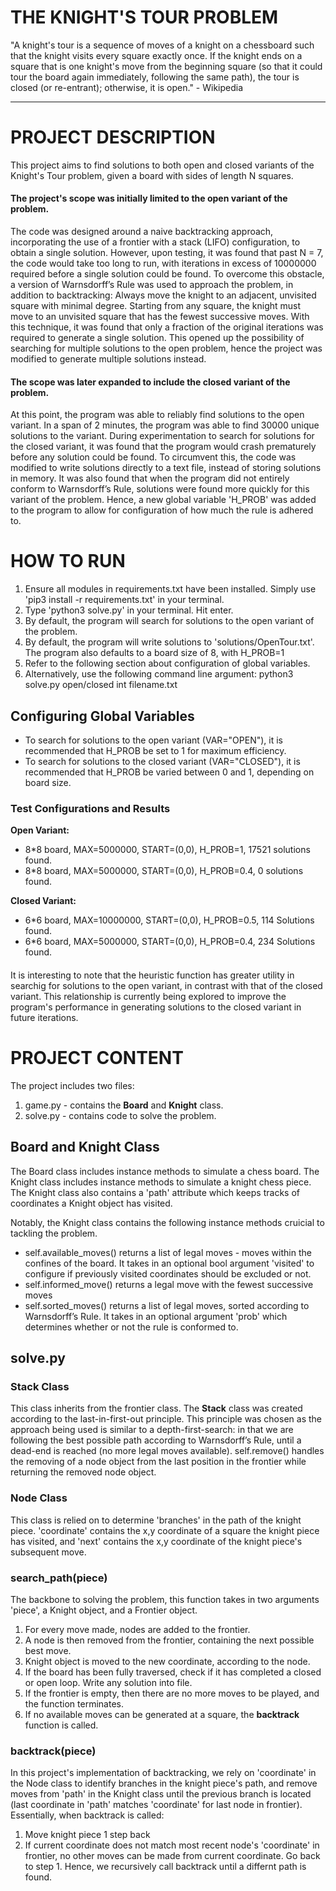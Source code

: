 # THE KNIGHT'S TOUR PROBLEM
"A knight's tour is a sequence of moves of a knight on a chessboard such that the knight visits every square exactly once. If the knight ends on a square that is one knight's move from the beginning square (so that it could tour the board again immediately, following the same path), the tour is closed (or re-entrant); otherwise, it is open." - Wikipedia

---


# PROJECT DESCRIPTION
This project aims to find solutions to both open and closed variants of the Knight's Tour problem, given a board with sides of length N squares.

#### The project's scope was initially limited to the open variant of the problem.
The code was designed around a naive backtracking approach, incorporating the use of a frontier with a stack (LIFO) configuration, to obtain a single solution. However, upon testing, it was found that past N = 7, the code would take too long to run, with iterations in excess of 10000000 required before a single solution could be found. To overcome this obstacle, a version of Warnsdorff’s Rule was used to approach the problem, in addition to backtracking: Always move the knight to an adjacent, unvisited square with minimal degree. Starting from any square, the knight must move to an unvisited square that has the fewest successive moves. With this technique, it was found that only a fraction of the original iterations was required to generate a single solution. This opened up the possibility of searching for multiple solutions to the open problem, hence the project was modified to generate multiple solutions instead.

#### The scope was later expanded to include the closed variant of the problem.
At this point, the program was able to reliably find solutions to the open variant. In a span of 2 minutes, the program was able to find 30000 unique solutions to the variant. During experimentation to search for solutions for the closed variant, it was found that the program would crash prematurely before any solution could be found. To circumvent this, the code was modified to write solutions directly to a text file, instead of storing solutions in memory. It was also found that when the program did not entirely conform to Warnsdorff’s Rule, solutions were found more quickly for this variant of the problem. Hence, a new global variable 'H_PROB' was added to the program to allow for configuration of how much the rule is adhered to.


# HOW TO RUN
1. Ensure all modules in requirements.txt have been installed. Simply use 'pip3 install -r requirements.txt' in your terminal.
2. Type 'python3 solve.py' in your terminal. Hit enter. 
3. By default, the program will search for solutions to the open variant of the problem.
4. By default, the program will write solutions to 'solutions/OpenTour.txt'. The program also defaults to a board size of 8, with H_PROB=1
5. Refer to the following section about configuration of global variables.
6. Alternatively, use the following command line argument: python3 solve.py open/closed int filename.txt

## Configuring Global Variables
- To search for solutions to the open variant (VAR="OPEN"), it is recommended that H_PROB be set to 1 for maximum efficiency.
- To search for solutions to the closed variant (VAR="CLOSED"), it is recommended that H_PROB be varied between 0 and 1, depending on board size.

### Test Configurations and Results
**Open Variant:**
- 8*8 board, MAX=5000000, START=(0,0), H_PROB=1, 17521 solutions found.
- 8*8 board, MAX=5000000, START=(0,0), H_PROB=0.4, 0 solutions found.

**Closed Variant:**
- 6*6 board, MAX=10000000, START=(0,0), H_PROB=0.5, 114 Solutions found.
- 6*6 board, MAX=5000000, START=(0,0), H_PROB=0.4, 234 Solutions found.

####
It is interesting to note that the heuristic function has greater utility in searchig for solutions to the open variant, in contrast with that of the closed variant. This relationship is currently being explored to improve the program's performance in generating solutions to the closed variant in future iterations.

# PROJECT CONTENT

The project includes two files: 
1. game.py - contains the **Board** and **Knight** class.
2. solve.py - contains code to solve the problem.

## Board and Knight Class
The Board class includes instance methods to simulate a chess board.
The Knight class includes instance methods to simulate a knight chess piece. The Knight class also contains a 'path' attribute which keeps tracks of coordinates a Knight object has visited.

Notably, the Knight class contains the following instance methods cruicial to tackling the problem.
* self.available_moves() returns a list of legal moves - moves within the confines of the board. It takes in an optional bool argument 'visited' to configure if previously visited coordinates should be excluded or not.
* self.informed_move() returns a legal move with the fewest successive moves
* self.sorted_moves() returns a list of legal moves, sorted according to Warnsdorff’s Rule. It takes in an optional argument 'prob' which determines whether or not the rule is conformed to.

## solve.py

### Stack Class
This class inherits from the frontier class. The **Stack** class was created according to the last-in-first-out principle. This principle was chosen as the approach being used is similar to a depth-first-search: in that we are following the best possible path according to Warnsdorff’s Rule, until a dead-end is reached (no more legal moves available).
self.remove() handles the removing of a node object from the last position in the frontier while returning the removed node object.

### Node Class
This class is relied on to determine 'branches' in the path of the knight piece. 'coordinate' contains the x,y coordinate of a square the knight piece has visited, and 'next' contains the x,y coordinate of the knight piece's subsequent move.

### search_path(piece)
The backbone to solving the problem, this function takes in two arguments 'piece', a Knight object, and a Frontier object.
1. For every move made, nodes are added to the frontier.
2. A node is then removed from the frontier, containing the next possible best move.
3. Knight object is moved to the new coordinate, according to the node.
4. If the board has been fully traversed, check if it has completed a closed or open loop. Write any solution into file.
5. If the frontier is empty, then there are no more moves to be played, and the function terminates.
6. If no available moves can be generated at a square, the **backtrack** function is called.

### backtrack(piece)
In this project's implementation of backtracking, we rely on 'coordinate' in the Node class to identify branches in the knight piece's path, and remove moves from 'path' in the Knight class until the previous branch is located (last coordinate in 'path' matches 'coordinate' for last node in frontier). Essentially, when backtrack is called:
1. Move knight piece 1 step back
2. If current coordinate does not match most recent node's 'coordinate' in frontier, no other moves can be made from current coordinate. Go back to step 1.
Hence, we recursively call backtrack until a differnt path is found.
